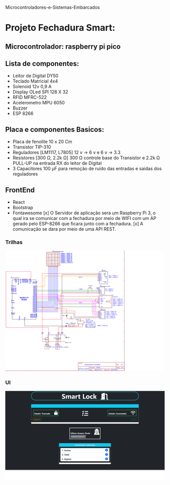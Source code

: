 Microcontroladores-e-Sistemas-Embarcados

# Projeto Fechadura Smart:

## Microcontrolador: raspberry pi pico

## Lista de componentes:

- Leitor de Digital DY50
- Teclado Matricial 4x4
- Solenoid 12v 0,9 A
- Display OLed SPI 128 X 32
- RFID MFRC-522
- Acelerometro MPU 6050
- Buzzer
- ESP 8266

## Placa e componentes Basicos:

- Placa de fenolite 10 x 20 Cm 
- Transistor TIP-310
- Reguladores [LM1117, L7805] 12 v -> 6 v e 6 v -> 3.3
- Resistores [300 Ω, 2.2k Ω] 300 Ω controle base do Transistor e 2.2k Ω PULL-UP na entrada RX do leitor de Digital
- 3 Capacitores 100 µF para remoção de ruído das entradas e saidas dos reguladores

## FrontEnd
- React
- Bootstrap
- Fontawesome
[x] O Servidor de aplicação sera um Raspberry Pi 3, o qual ira se comunicar com a fechadura por meio de WIFI com um AP gerado pelo ESP-8266 que ficara junto com a fechadura.
[x] A comunicação se dara por meio de uma API REST.

### Trilhas

![alt text](https://github.com/NULLBYTE-RGH/Microcontroladores-e-Sistemas-Embarcados/blob/734ec019039ff5427eab8e21dd8d972c1e32a424/foto/Esquematico.png)

### UI

![alt text](https://github.com/NULLBYTE-RGH/Microcontroladores-e-Sistemas-Embarcados/blob/e398d79846f129d06b47a3bfd9d4dfe6f40615bb/foto/Site%20Fechadura.png)
